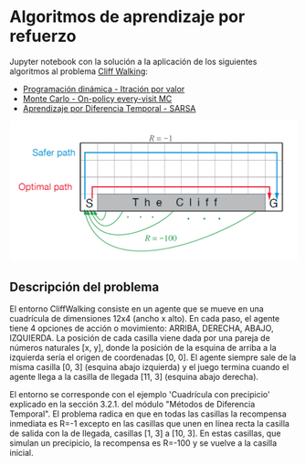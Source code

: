 # Algoritmos de aprendizaje por refuerzo

Jupyter notebook con la solución a la aplicación de los siguientes algoritmos al problema [Cliff Walking](https://github.com/openai/gym/blob/master/gym/envs/toy_text/cliffwalking.py):

- [Programación dinámica - Itración por valor](https://www.deeplearningwizard.com/deep_learning/deep_reinforcement_learning_pytorch/dynamic_programming_frozenlake/#value-iteration)
- [Monte Carlo - On-policy every-visit MC](https://medium.com/aprendizaje-por-refuerzo/5-evaluaci%C3%B3n-de-pol%C3%ADticas-con-monte-carlo-a6d70d1db7d4)
- [Aprendizaje por Diferencia Temporal - SARSA](https://towardsdatascience.com/reinforcement-learning-temporal-difference-sarsa-q-learning-expected-sarsa-on-python-9fecfda7467e)

![Cliff Walking](CliffWalking.png)

## Descripción del problema

El entorno CliffWalking consiste en un agente que se mueve en una cuadrícula de dimensiones 12x4 (ancho x alto). 
En cada paso, el agente tiene 4 opciones de acción o movimiento: ARRIBA, DERECHA, ABAJO, IZQUIERDA. 
La posición de cada casilla viene dada por una pareja de números naturales [x, y], donde la posición de la esquina de arriba a la izquierda sería el origen de coordenadas [0, 0]. 
El agente siempre sale de la misma casilla [0, 3] (esquina abajo izquierda) y el juego termina cuando el agente llega a la casilla de llegada [11, 3] (esquina abajo derecha).

El entorno se corresponde con el ejemplo 'Cuadrícula con precipicio' explicado en la sección 3.2.1. del módulo "Métodos de Diferencia Temporal". 
El problema radica en que en todas las casillas la recompensa inmediata es R=-1 excepto en las casillas que unen en línea recta la casilla de salida con la de llegada, 
casillas [1, 3] a [10, 3]. En estas casillas, que simulan un precipicio, la recompensa es R=-100 y se vuelve a la casilla inicial.
